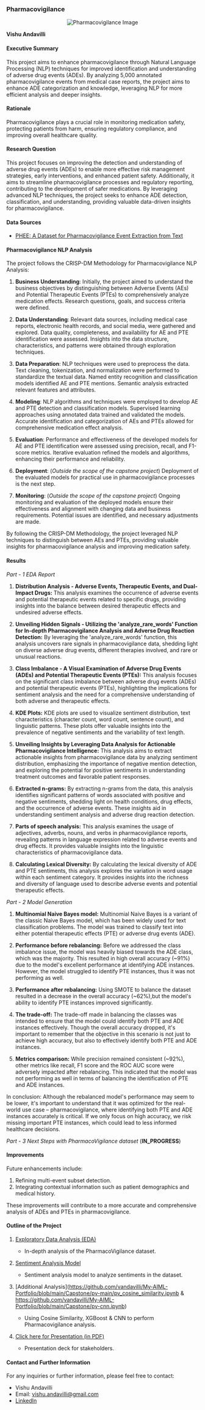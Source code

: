 ### Pharmacovigilance
<p align="center">
  <img src="./pv-main/images/Pharmacovigilance-Market.jpg" alt="Pharmacovigilance Image">
</p>

**Vishu Andavilli**

#### Executive Summary
This project aims to enhance pharmacovigilance through Natural Language Processing (NLP) techniques for improved identification and understanding of adverse drug events (ADEs). By analyzing 5,000 annotated pharmacovigilance events from medical case reports, the project aims to enhance ADE categorization and knowledge, leveraging NLP for more efficient analysis and deeper insights.

#### Rationale
Pharmacovigilance plays a crucial role in monitoring medication safety, protecting patients from harm, ensuring regulatory compliance, and improving overall healthcare quality.

#### Research Question
This project focuses on improving the detection and understanding of adverse drug events (ADEs) to enable more effective risk management strategies, early interventions, and enhanced patient safety. Additionally, it aims to streamline pharmacovigilance processes and regulatory reporting, contributing to the development of safer medications. By leveraging advanced NLP techniques, the project seeks to enhance ADE detection, classification, and understanding, providing valuable data-driven insights for pharmacovigilance.

#### Data Sources
- [PHEE: A Dataset for Pharmacovigilance Event Extraction from Text](https://zenodo.org/record/7689970#.ZF1X3-zMLnQ)

#### Pharmacovigilance NLP Analysis

The project follows the CRISP-DM Methodology for Pharmacovigilance NLP Analysis:

1. **Business Understanding**: Initially, the project aimed to understand the business objectives by distinguishing between Adverse Events (AEs) and Potential Therapeutic Events (PTEs) to comprehensively analyze medication effects. Research questions, goals, and success criteria were defined.

2. **Data Understanding**: Relevant data sources, including medical case reports, electronic health records, and social media, were gathered and explored. Data quality, completeness, and availability for AE and PTE identification were assessed. Insights into the data structure, characteristics, and patterns were obtained through exploration techniques.

3. **Data Preparation**: NLP techniques were used to preprocess the data. Text cleaning, tokenization, and normalization were performed to standardize the textual data. Named entity recognition and classification models identified AE and PTE mentions. Semantic analysis extracted relevant features and attributes.

4. **Modeling**: NLP algorithms and techniques were employed to develop AE and PTE detection and classification models. Supervised learning approaches using annotated data trained and validated the models. Accurate identification and categorization of AEs and PTEs allowed for comprehensive medication effect analysis.

5. **Evaluation**: Performance and effectiveness of the developed models for AE and PTE identification were assessed using precision, recall, and F1-score metrics. Iterative evaluation refined the models and algorithms, enhancing their performance and reliability.

6. **Deployment**: (*Outside the scope of the capstone project*)
Deployment of the evaluated models for practical use in pharmacovigilance processes is the next step.

7. **Monitoring**: (*Outside the scope of the capstone project*)
Ongoing monitoring and evaluation of the deployed models ensure their effectiveness and alignment with changing data and business requirements. Potential issues are identified, and necessary adjustments are made.

By following the CRISP-DM Methodology, the project leveraged NLP techniques to distinguish between AEs and PTEs, providing valuable insights for pharmacovigilance analysis and improving medication safety.

#### Results
*Part - 1 EDA Report*

1. **Distribution Analysis - Adverse Events, Therapeutic Events, and Dual-Impact Drugs:**
This analysis examines the occurrence of adverse events and potential therapeutic events related to specific drugs, providing insights into the balance between desired therapeutic effects and undesired adverse effects.

2. **Unveiling Hidden Signals - Utilizing the 'analyze_rare_words' Function for In-depth Pharmacovigilance Analysis and Adverse Drug Reaction Detection:**
By leveraging the 'analyze_rare_words' function, this analysis uncovers rare signals in pharmacovigilance data, shedding light on diverse adverse drug events, different therapies involved, and rare or unusual reactions.

3. **Class Imbalance - A Visual Examination of Adverse Drug Events (ADEs) and Potential Therapeutic Events (PTEs):**
This analysis focuses on the significant class imbalance between adverse drug events (ADEs) and potential therapeutic events (PTEs), highlighting the implications for sentiment analysis and the need for a comprehensive understanding of both adverse and therapeutic effects.

4. **KDE Plots:**
KDE plots are used to visualize sentiment distribution, text characteristics (character count, word count, sentence count), and linguistic patterns. These plots offer valuable insights into the prevalence of negative sentiments and the variability of text length.

5. **Unveiling Insights by Leveraging Data Analysis for Actionable Pharmacovigilance Intelligence:**
This analysis aims to extract actionable insights from pharmacovigilance data by analyzing sentiment distribution, emphasizing the importance of negative mention detection, and exploring the potential for positive sentiments in understanding treatment outcomes and favorable patient responses.

6. **Extracted n-grams:**
By extracting n-grams from the data, this analysis identifies significant patterns of words associated with positive and negative sentiments, shedding light on health conditions, drug effects, and the occurrence of adverse events. These insights aid in understanding sentiment analysis and adverse drug reaction detection.

7. **Parts of speech analysis:**
This analysis examines the usage of adjectives, adverbs, nouns, and verbs in pharmacovigilance reports, revealing patterns in language expression related to adverse events and drug effects. It provides valuable insights into the linguistic characteristics of pharmacovigilance data.

8. **Calculating Lexical Diversity:**
By calculating the lexical diversity of ADE and PTE sentiments, this analysis explores the variation in word usage within each sentiment category. It provides insights into the richness and diversity of language used to describe adverse events and potential therapeutic effects.

*Part - 2 Model Generation*

1. **Multinomial Naive Bayes model:** Multinomial Naive Bayes is a variant of the classic Naive Bayes model, which has been widely used for text classification problems. The model was trained to classify text into either potential therapeutic effects (PTE) or adverse drug events (ADE).

2. **Performance before rebalancing:** Before we addressed the class imbalance issue, the model was heavily biased towards the ADE class, which was the majority. This resulted in high overall accuracy (~91%) due to the model's excellent performance at identifying ADE instances. However, the model struggled to identify PTE instances, thus it was not performing as well.

3. **Performance after rebalancing:** Using SMOTE to balance the dataset resulted in a decrease in the overall accuracy (~62%),but the model's ability to identify PTE instances improved significantly.

4. **The trade-off:** The trade-off made in balancing the classes was intended to ensure that the model could identify both PTE and ADE instances effectively. Though the overall accuracy dropped, it's important to remember that the objective in this scenario is not just to achieve high accuracy, but also to effectively identify both PTE and ADE instances.

5. **Metrics comparison:** While precision remained consistent (~92%), other metrics like recall, F1 score and the ROC AUC score were adversely impacted after rebalancing. This indicated that the model was not performing as well in terms of balancing the identification of PTE and ADE instances.

In conclusion: Although the rebalanced model's performance may seem to be lower, it's important to understand that it was optimized for the real-world use case – pharmacovigilance, where identifying both PTE and ADE instances accurately is critical. If we only focus on high accuracy, we risk missing important PTE instances, which could lead to less informed healthcare decisions.

*Part - 3 Next Steps with PharmacoVigilance dataset* (**IN_PROGRESS**)

#### Improvements
Future enhancements include:
1. Refining multi-event subset detection.
2. Integrating contextual information such as patient demographics and medical history.

These improvements will contribute to a more accurate and comprehensive analysis of ADEs and PTEs in pharmacovigilance.

#### Outline of the Project

1. [Exploratory Data Analysis (EDA)](https://github.com/vandavilli/My-AIML-Portfolio/blob/main/Capstone/pv-main/pv_eda.ipynb)
   - In-depth analysis of the PharmacoVigilance dataset.

2. [Sentiment Analysis Model](https://github.com/vandavilli/My-AIML-Portfolio/blob/main/Capstone/pv-main/pv_model.ipynb)
   - Sentiment analysis model to analyze sentiments in the dataset.

3. [Additional Analysis](https://github.com/vandavilli/My-AIML-Portfolio/blob/main/Capstone/pv-main/pv_cosine_similarity.ipynb & https://github.com/vandavilli/My-AIML-Portfolio/blob/main/Capstone/pv-cnn.ipynb)
   - Using Cosine Similarity, XGBoost & CNN to perform Pharmacovigilance analysis.

4. [Click here for Presentation (in PDF)](https://github.com/vandavilli/My-AIML-Portfolio/blob/main/Capstone/presentation/PharmacoVigilance-Final.pdf)
   - Presentation deck for stakeholders.

#### Contact and Further Information

For any inquiries or further information, please feel free to contact:

- Vishu Andavilli
- Email: vishu.andavilli@gmail.com
- [LinkedIn](https://www.linkedin.com/in/vandavilli/)
